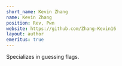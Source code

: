 ```yaml
---
short_name: Kevin Zhang
name: Kevin Zhang
position: Rev, Pwn
website: https://github.com/Zhang-Kevin16
layout: author
emeritus: true
---
```

Specializes in guessing flags.

